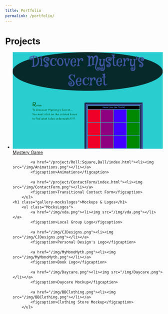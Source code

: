 ```yaml
---
title: Portfolio
permalink: /portfolio/
---
```

<div class="gallery">
	<h1 class="gallery-projects">Projects</h1>
		<ul class="Projects">
			<a href="/project/CubeGame/index.html"><li><img src="/img/DiscoverMystery.png"><figcaption>Mystery Game</figcaption></li></a>

			<a href="/project/Roll:Square,Ball/index.html"><li><img src="/img/Animations.png"></li></a>
			<figcaption>Animations</figcaption>

			<a href="/project/ContactForm/index.html"><li><img src="/img/ContactForm.png"></li></a>
			<figcaption>Transitional Contact Form</figcaption>
		</ul>
	<h1 class="gallery-mockslogos">Mockups & Logos</h1>
		<ul class="MocksLogos">
			<a href="/img/vda.png"><li><img src="/img/vda.png"></li></a>
			<figcaption>Local Group Logo</figcaption>

			<a href="/img/CJDesigns.png"><li><img src="/img/CJDesigns.png"></li></a>
			<figcaption>Personal Design's Logo</figcaption>

			<a href="/img/MyMonoMyth.png"><li><img src="/img/MyMonoMyth.png"></li></a>
			<figcaption>Book Logo</figcaption>

			<a href="/img/Daycare.png"><li><img src="/img/Daycare.png"></li></a>
			<figcaption>Daycare Mockup</figcaption>

			<a href="/img/BBClothing.png"><li><img src="/img/BBClothing.png"></li></a>
			<figcaption>Clothing Store Mockup</figcaption>
		</ul>
</div>